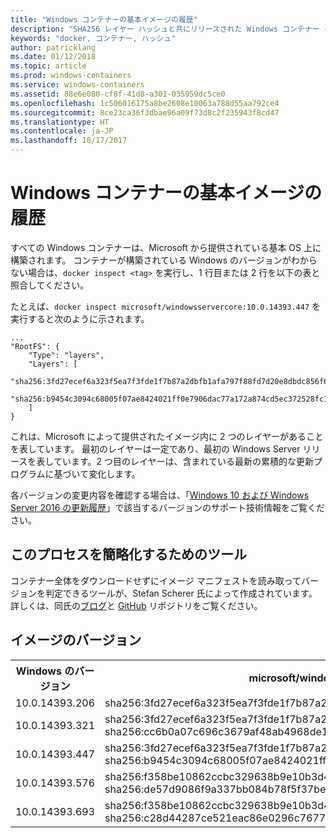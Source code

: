 ```yaml
---
title: "Windows コンテナーの基本イメージの履歴"
description: "SHA256 レイヤー ハッシュと共にリリースされた Windows コンテナー イメージの一覧"
keywords: "docker, コンテナー, ハッシュ"
author: patricklang
ms.date: 01/12/2018
ms.topic: article
ms.prod: windows-containers
ms.service: windows-containers
ms.assetid: 88e6e080-cf8f-41d8-a301-035959dc5ce0
ms.openlocfilehash: 1c506016175a8be2608e10063a788d55aa792ce4
ms.sourcegitcommit: 8ce23ca36f3dbae96a09f73d8c2f235943f8cd47
ms.translationtype: HT
ms.contentlocale: ja-JP
ms.lasthandoff: 10/17/2017
---
```

# <a name="windows-container-base-image-history"></a>Windows コンテナーの基本イメージの履歴

すべての Windows コンテナーは、Microsoft から提供されている基本 OS 上に構築されます。 コンテナーが構築されている Windows のバージョンがわからない場合は、`docker inspect <tag>` を実行し、1 行目または 2 行を以下の表と照合してください。

たとえば、`docker inspect microsoft/windowsservercore:10.0.14393.447` を実行すると次のように示されます。

```none
...
"RootFS": {
    "Type": "layers",
    "Layers": [
        "sha256:3fd27ecef6a323f5ea7f3fde1f7b87a2dbfb1afa797f88fd7d20e8dbdc856f67",
        "sha256:b9454c3094c68005f07ae8424021ff0e7906dac77a172a874cd5ec372528fc15"
    ]
}
```

これは、Microsoft によって提供されたイメージ内に 2 つのレイヤーがあることを表しています。 最初のレイヤーは一定であり、最初の Windows Server リリースを表しています。2 つ目のレイヤーは、含まれている最新の累積的な更新プログラムに基づいて変化します。

各バージョンの変更内容を確認する場合は、「[Windows 10 および Windows Server 2016 の更新履歴](https://support.microsoft.com/en-us/help/12387/windows-10-update-history)」で該当するバージョンのサポート技術情報をご覧ください。


## <a name="tools-to-simplify-this-process"></a>このプロセスを簡略化するためのツール

コンテナー全体をダウンロードせずにイメージ マニフェストを読み取ってバージョンを判定できるツールが、Stefan Scherer 氏によって作成されています。 詳しくは、同氏の[ブログ](https://stefanscherer.github.io/winspector/)と [GitHub](https://github.com/StefanScherer/winspector) リポジトリをご覧ください。


## <a name="image-versions"></a>イメージのバージョン

<table>
    <tr>
        <th>Windows のバージョン</th>
        <th>microsoft/windowsservercore</th>
        <th>microsoft/nanoserver</th>
    </tr>
    <tr>
        <td>10.0.14393.206</td>
        <td>sha256:3fd27ecef6a323f5ea7f3fde1f7b87a2dbfb1afa797f88fd7d20e8dbdc856f67</td>
        <td>sha256:342d4e407550c52261edd20cd901b5ce438f0b1e940336de3978210612365063</td>
    </tr>
    <tr>
        <td>10.0.14393.321</td>
        <td>sha256:3fd27ecef6a323f5ea7f3fde1f7b87a2dbfb1afa797f88fd7d20e8dbdc856f67<br/>
        sha256:cc6b0a07c696c3679af48ab4968de1b42d35e568f3d1d72df21f0acb52592e0b</td>
        <td>sha256:342d4e407550c52261edd20cd901b5ce438f0b1e940336de3978210612365063<br/>
        sha256:2c195a33d84d936c7b8542a8d9890a2a550e7558e6ac73131b130e5730b9a3a5</td>
    </tr>
    <tr>
        <td>10.0.14393.447</td>
        <td>sha256:3fd27ecef6a323f5ea7f3fde1f7b87a2dbfb1afa797f88fd7d20e8dbdc856f67<br/>
        sha256:b9454c3094c68005f07ae8424021ff0e7906dac77a172a874cd5ec372528fc15</td>
        <td>sha256:342d4e407550c52261edd20cd901b5ce438f0b1e940336de3978210612365063<br/>
        sha256:c8606bedb07a714a6724b8f88ce85b71eaf5a1c80b4c226e069aa3ccbbe69154</td>
    </tr>
    <tr>
        <td>10.0.14393.576</td>
        <td>sha256:f358be10862ccbc329638b9e10b3d497dd7cd28b0e8c7931b4a545c88d7f7cd6<br/>
        sha256:de57d9086f9a337bb084b78f5f37be4c8f1796f56a1cd3ec8d8d1c9c77eb693c</td>
        <td>sha256:6c357baed9f5177e8c8fd1fa35b39266f329535ec8801385134790eb08d8787d<br/>
        sha256:0d812bf7a7032db75770c3d5b92c0ac9390ca4a9efa0d90ba2f55ccb16515381</td>
    </tr>
    <tr>
        <td>10.0.14393.693</td>
        <td>sha256:f358be10862ccbc329638b9e10b3d497dd7cd28b0e8c7931b4a545c88d7f7cd6<br/>
        sha256:c28d44287ce521eac86e0296c7677f5d8ca1e86d1e45e7618ec900da08c95df3</td>
        <td>sha256:6c357baed9f5177e8c8fd1fa35b39266f329535ec8801385134790eb08d8787d<br/>
        sha256:dd33c5d8d8b3c230886132c328a7801547f13de1dac9a629e2739164a285b3ab</td>
    </tr>
</table>

